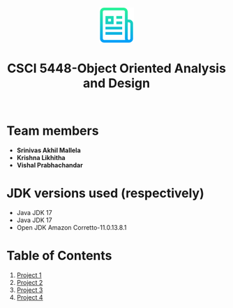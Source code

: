 <div align="center">
  <p>
    <img src="Resources/logo.png" alt="Logo" width="80" height="80">
  </p>

  <h1 align="center">CSCI 5448-Object Oriented Analysis and Design</h1>
<br>

</div>


# Team members

- **Srinivas Akhil Mallela**
- **Krishna Likhitha**
- **Vishal Prabhachandar**


# JDK versions used (respectively)

- Java JDK 17
- Java JDK 17
- Open JDK Amazon Corretto-11.0.13.8.1


# Table of Contents

1. [Project 1](https://github.com/vishalprabha/CSCI5448-OOAD/tree/main/Projects/Project1)
2. [Project 2](https://github.com/vishalprabha/CSCI5448-OOAD/tree/main/Projects/Project2)
3. [Project 3](https://github.com/vishalprabha/CSCI5448-OOAD/tree/main/Projects/Project3)
4. [Project 4](https://github.com/vishalprabha/CSCI5448-OOAD/tree/main/Projects/Project4)
